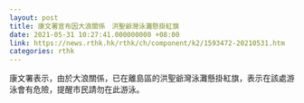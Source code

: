 ```yaml
---
layout: post
title: 康文署宣布因大浪關係　洪聖爺灣泳灘懸掛紅旗
date: 2021-05-31 10:27:41.000000000 +08:00
link: https://news.rthk.hk/rthk/ch/component/k2/1593472-20210531.htm
categories: rthk
---
```


康文署表示，由於大浪關係，已在離島區的洪聖爺灣泳灘懸掛紅旗，表示在該處游泳會有危險，提醒市民請勿在此游泳。
